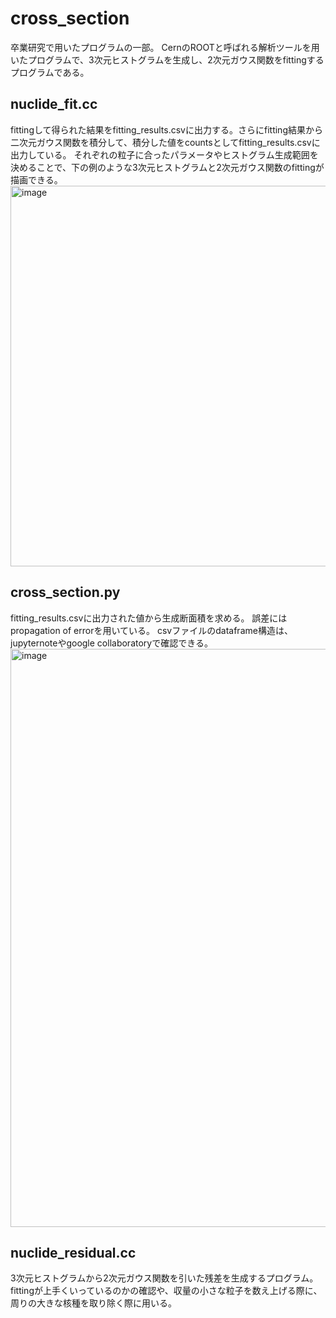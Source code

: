 # cross_section
卒業研究で用いたプログラムの一部。
CernのROOTと呼ばれる解析ツールを用いたプログラムで、3次元ヒストグラムを生成し、2次元ガウス関数をfittingするプログラムである。

## nuclide_fit.cc
fittingして得られた結果をfitting_results.csvに出力する。さらにfitting結果から二次元ガウス関数を積分して、積分した値をcountsとしてfitting_results.csvに出力している。
それぞれの粒子に合ったパラメータやヒストグラム生成範囲を決めることで、下の例のような3次元ヒストグラムと2次元ガウス関数のfittingが描画できる。
<img width="609" alt="image" src="https://github.com/cfukush/cross_section/assets/132242322/ed022b0b-e52f-483e-853a-2217f73e41d2">


## cross_section.py
fitting_results.csvに出力された値から生成断面積を求める。
誤差にはpropagation of errorを用いている。
csvファイルのdataframe構造は、jupyternoteやgoogle collaboratoryで確認できる。
<img width="925" alt="image" src="https://github.com/cfukush/cross_section/assets/132242322/037c7b11-fd77-4711-ad23-183a93498fa1">


## nuclide_residual.cc
3次元ヒストグラムから2次元ガウス関数を引いた残差を生成するプログラム。
fittingが上手くいっているのかの確認や、収量の小さな粒子を数え上げる際に、周りの大きな核種を取り除く際に用いる。


